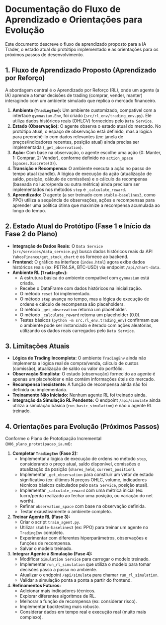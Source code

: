 # Documentação do Fluxo de Aprendizado e Orientações para Evolução

Este documento descreve o fluxo de aprendizado proposto para a IA Trader, o estado atual do protótipo implementado e as orientações para os próximos passos de desenvolvimento.

## 1. Fluxo de Aprendizado Proposto (Aprendizado por Reforço)

A abordagem central é o Aprendizado por Reforço (RL), onde um agente (a IA) aprende a tomar decisões de trading (comprar, vender, manter) interagindo com um ambiente simulado que replica o mercado financeiro.

1.  **Ambiente (`TradingEnv`):** Um ambiente customizado, compatível com a interface `gymnasium.Env`, foi criado (`src/rl_env/trading_env.py`). Ele utiliza dados históricos reais (OHLCV) fornecidos pelo `Data Service`.
2.  **Estado (Observação):** O agente observa o estado atual do mercado. No protótipo atual, o espaço de observação está definido, mas a lógica para preenchê-lo com dados relevantes (ex: janela de preços/indicadores recentes, posição atual) ainda precisa ser implementada (`_get_observation`).
3.  **Ação:** Com base na observação, o agente escolhe uma ação (0: Manter, 1: Comprar, 2: Vender), conforme definido no `action_space` (`spaces.Discrete(3)`).
4.  **Transição e Recompensa:** O ambiente executa a ação no passo de tempo atual (candle). A lógica de execução da ação (atualização de saldo, posição, cálculo de comissões) e o cálculo da recompensa (baseada no lucro/perda ou outra métrica) ainda precisam ser implementados nos métodos `step` e `_calculate_reward`.
5.  **Aprendizado:** O agente (a ser treinado com `stable-baselines3`, como PPO) utiliza a sequência de observações, ações e recompensas para aprender uma política ótima que maximize a recompensa acumulada ao longo do tempo.

## 2. Estado Atual do Protótipo (Fase 1 e Início da Fase 2 do Plano)

*   **Integração de Dados Reais:** O `Data Service` (`src/services/data_service.py`) busca dados históricos reais da API `YahooFinance/get_stock_chart` e os fornece ao backend.
*   **Frontend:** O gráfico na interface (`index.html`) agora exibe dados históricos reais (ex: PETR4.SA, BTC-USD) via endpoint `/api/chart-data`.
*   **Ambiente RL (`TradingEnv`):**
    *   A estrutura básica do ambiente compatível com `gymnasium` está criada.
    *   Recebe o DataFrame com dados históricos na inicialização.
    *   O método `reset` foi implementado.
    *   O método `step` avança no tempo, mas a lógica de execução de ordens e cálculo de recompensa são placeholders.
    *   O método `_get_observation` retorna um placeholder.
    *   O método `_calculate_reward` retorna um placeholder (0.0).
    *   Testes básicos (`python -m src.rl_env.trading_env`) confirmam que o ambiente pode ser instanciado e iterado com ações aleatórias, utilizando os dados reais carregados pelo `Data Service`.

## 3. Limitações Atuais

*   **Lógica de Trading Incompleta:** O ambiente `TradingEnv` ainda não implementa a lógica real de compra/venda, cálculo de custos (comissão), atualização de saldo ou valor do portfólio.
*   **Observação Simplista:** O estado (observação) fornecido ao agente é apenas um placeholder e não contém informações úteis do mercado.
*   **Recompensa Inexistente:** A função de recompensa ainda não foi definida ou implementada.
*   **Treinamento Não Iniciado:** Nenhum agente RL foi treinado ainda.
*   **Integração da Simulação RL Pendente:** O endpoint `/api/simulate` ainda utiliza a simulação básica (`run_basic_simulation`) e não o agente RL treinado.

## 4. Orientações para Evolução (Próximos Passos)

Conforme o Plano de Prototipação Incremental (`006_plano_prototipacao_ia.md`):

1.  **Completar `TradingEnv` (Fase 2):**
    *   Implementar a lógica de execução de ordens no método `step`, considerando o preço atual, saldo disponível, comissões e atualização da posição (`shares_held`, `current_position`).
    *   Implementar `_get_observation` para construir um vetor de estado significativo (ex: últimos N preços OHLC, volume, indicadores técnicos básicos calculados pelo `Data Service`, posição atual).
    *   Implementar `_calculate_reward` com uma métrica inicial (ex: lucro/perda realizado ao fechar uma posição, ou variação do net worth).
    *   Refinar `observation_space` com base na observação definida.
    *   Testar exaustivamente o ambiente completo.
2.  **Treinar Agente RL (Fase 3):**
    *   Criar o script `train_agent.py`.
    *   Utilizar `stable-baselines3` (ex: PPO) para treinar um agente no `TradingEnv` completo.
    *   Experimentar com diferentes hiperparâmetros, observações e funções de recompensa.
    *   Salvar o modelo treinado.
3.  **Integrar Agente à Simulação (Fase 4):**
    *   Modificar `Simulation Service` para carregar o modelo treinado.
    *   Implementar `run_rl_simulation` que utiliza o modelo para tomar decisões passo a passo no ambiente.
    *   Atualizar o endpoint `/api/simulate` para chamar `run_rl_simulation`.
    *   Validar a simulação ponta a ponta a partir do frontend.
4.  **Refinamentos Futuros:**
    *   Adicionar mais indicadores técnicos.
    *   Explorar diferentes algoritmos de RL.
    *   Melhorar a função de recompensa (ex: considerar risco).
    *   Implementar backtesting mais robusto.
    *   Considerar dados em tempo real e execução real (muito mais complexo).
